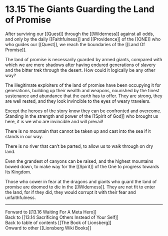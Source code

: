 # 13.15 The Giants Guarding the Land of Promise

After surviving our [[Quest]] through the [[Wilderness]] against all odds, and only by the daily [[Faithfulness]] and [[Providence]] of the [[ONE]] who who guides our [[Quest]], we reach the boundaries of the [[Land Of Promise]].

The land of promise is necessarily guarded by armed giants, compared with which we are mere shadows after having endured generations of slavery and the bitter trek through the desert. How could it logically be any other way?

The illegitimate exploiters of the land of promise have been occupying it for generations, building up their wealth and weapons, nourished by the finest sustenance and abundance that the earth has to offer. They are strong, they are well rested, and they look invincible to the eyes of weary travelers.

Except the heroes of the story know they can be confronted and overcome. Standing in the strength and power of the [[Spirit of God]] who brought us here, it is we who are invincible and will prevail!

There is no mountain that cannot be taken up and cast into the sea if it stands in our way.

There is no river that can’t be parted, to allow us to walk through on dry land.

Even the grandest of canyons can be raised, and the highest mountains bowed down, to make way for the [[Spirit]] of the One to progress towards Its Kingdom.

Those who cower in fear at the dragons and giants who guard the land of promise are doomed to die in the [[Wilderness]]. They are not fit to enter the land, for if they did, they would corrupt it with their fear and unfaithfulness.

___

Forward to [[13.16 Waiting For A Meta Hero]]  
Back to [[13.14 Sacrificing Others Instead of Your Self]]  
Back to table of contents [[The Book of Lionsberg]]  
Onward to other [[Lionsberg Wiki Books]]  

